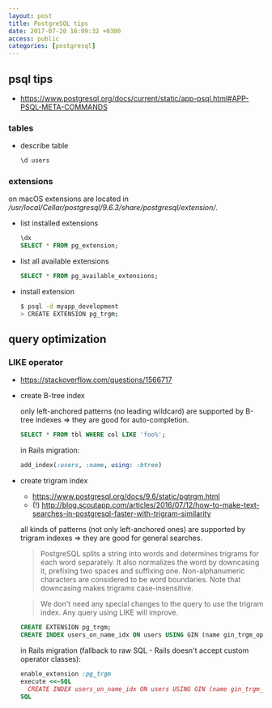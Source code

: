 ```yaml
---
layout: post
title: PostgreSQL tips
date: 2017-07-20 16:09:32 +0300
access: public
categories: [postgresql]
---
```


<!-- more -->

## psql tips

- <https://www.postgresql.org/docs/current/static/app-psql.html#APP-PSQL-META-COMMANDS>

### tables

- describe table

  ```sql
  \d users
  ```

### extensions

on macOS extensions are located in
_/usr/local/Cellar/postgresql/9.6.3/share/postgresql/extension/_.

- list installed extensions

  ```sql
  \dx
  SELECT * FROM pg_extension;
  ```

- list all available extensions

  ```sql
  SELECT * FROM pg_available_extensions;
  ```

- install extension

  ```sh
  $ psql -d myapp_development
  > CREATE EXTENSION pg_trgm;
  ```

## query optimization

### LIKE operator

- <https://stackoverflow.com/questions/1566717>

- create B-tree index

  only left-anchored patterns (no leading wildcard) are supported by
  B-tree indexes => they are good for auto-completion.

  ```sql
  SELECT * FROM tbl WHERE col LIKE 'foo%';
  ```

  in Rails migration:

  ```ruby
  add_index(:users, :name, using: :btree)
  ```

- create trigram index

  - <https://www.postgresql.org/docs/9.6/static/pgtrgm.html>
  - (!) <http://blog.scoutapp.com/articles/2016/07/12/how-to-make-text-searches-in-postgresql-faster-with-trigram-similarity>

  all kinds of patterns (not only left-anchored ones) are supported by
  trigram indexes => they are good for general searches.

  > PostgreSQL splits a string into words and determines trigrams for each
  > word separately. It also normalizes the word by downcasing it, prefixing
  > two spaces and suffixing one. Non-alphanumeric characters are considered
  > to be word boundaries. Note that downcasing makes trigrams case-insensitive.

  > We don't need any special changes to the query to use the trigram index.
  > Any query using LIKE will improve.

  ```sql
  CREATE EXTENSION pg_trgm;
  CREATE INDEX users_on_name_idx ON users USING GIN (name gin_trgm_ops);
  ```

  in Rails migration (fallback to raw SQL - Rails doesn't accept custom operator classes):

  ```ruby
  enable_extension :pg_trgm
  execute <<~SQL
    CREATE INDEX users_on_name_idx ON users USING GIN (name gin_trgm_ops);
  SQL
  ```
